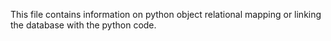 This file contains information on python object
relational mapping or linking the database with the 
python code.
